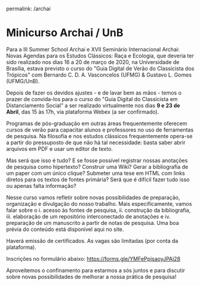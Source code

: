 permalink: /archai

# Minicurso Archai / UnB

Para a III Summer School Archai e XVII Seminário Internacional Archai: Novas Agendas para os Estudos Clássicos: Raça e Ecologia, que deveria ter sido realizado nos dias 16 a 20 de março de 2020, na Universidade de Brasília, estava previsto o curso do "Guia Digital de Verão do Classicista dos Trópicos" com Bernardo C. D. A. Vasconcelos (UFMG) & Gustavo L. Gomes (UFMG/UnB). 

Depois de fazer os devidos ajustes - e de lavar bem as mãos - temos o prazer de convida-los para o curso do "Guia Digital do Classicista em Distanciamento Social" a ser realizado virtualmente nos dias **9 e 23 de Abril**, das 15 às 17h, via plataforma Webex (a ser confirmado).

Programas de pós-graduação em outras áreas frequentemente oferecem cursos de verão para capacitar alunos e professores no uso de ferramentas de pesquisa. Na filosofia e nos estudos clássicos frequentemente opera-se a partir do pressuposto de que não há tal necessidade: basta saber abrir arquivos em PDF e usar um editor de texto. 

Mas será que isso é tudo? E se fosse possível registrar nossas anotações de pesquisa como hipertexto? Construir uma Wiki? Gerar a bibliografia de um paper com um único clique? Submeter uma tese em HTML com links diretos para os textos de fontes primária? Será que é difícil fazer tudo isso ou apenas falta informação?

Nesse curso vamos refletir sobre novas possibilidades de preparação, organização e divulgação do nosso trabalho. Mais especificamente, vamos falar sobre o i. acesso às fontes de pesquisa, ii. construção da bibliografia, iii. elaboração de um repositório interconectado de anotações e iv. preparação de um manuscrito a partir de notas de pesquisa. Uma boa prévia do conteúdo está disponível aqui no site.

Haverá emissão de certificados. As vagas são limitadas (por conta da plataforma).

Inscrições no formulário abaixo: https://forms.gle/YMFePpjsaoyJPAj28

Aproveitemos o confinamento para estarmos a sós juntos e para discutir sobre novas possibilidades de melhorar a nossa prática de pesquisa!

